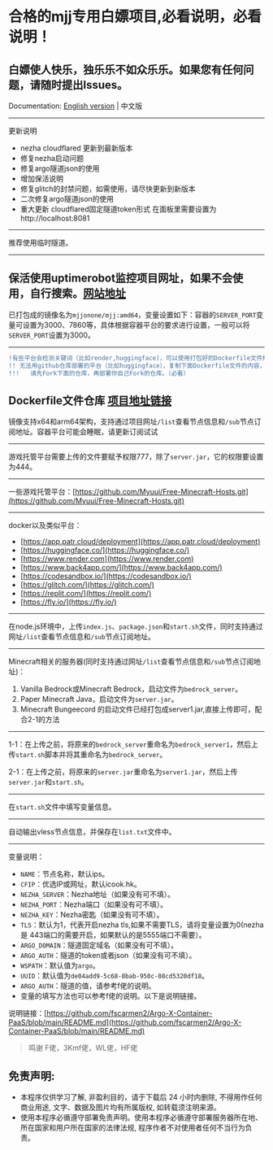 # 合格的mjj专用白嫖项目,必看说明，必看说明！
白嫖使人快乐，独乐乐不如众乐乐。如果您有任何问题，请随时提出Issues。
---

Documentation: [English version](https://github.com/mjjonone/mjj/blob/main/README_EN.md) | 中文版

---

更新说明
- nezha cloudflared 更新到最新版本
- 修复nezha启动问题
- 修复argo隧道json的使用
- 增加保活说明
- 修复glitch的封禁问题，如需使用，请尽快更新到新版本
- 二次修复argo隧道json的使用
- 重大更新 cloudflared固定隧道token形式 在面板里需要设置为http://localhost:8081
---

推荐使用临时隧道。

---
保活使用uptimerobot监控项目网址，如果不会使用，自行搜索。[网站地址](https://uptimerobot.com)
---

已打包成的镜像名为`mjjonone/mjj:amd64`，变量设置如下：容器的`SERVER_PORT`变量可设置为3000、7860等，具体根据容器平台的要求进行设置，一般可以将`SERVER_PORT`设置为3000。

---
```diff
!有些平台会检测关键词（比如render,huggingface)，可以使用打包好的Dockerfile文件解决，建议都Fork仓库再部署，防止封号。in red
!! 无法用github仓库部署的平台（比如huggingface），复制下面Dockerfile文件的内容，然后新建Dockerfile文件，要求内容一样
!!!   请先Fork下面的仓库，再部署你自己Fork的仓库。（必看）
```
Dockerfile文件仓库 [项目地址链接](https://github.com/mjjonone/mjj-docker)
---

镜像支持x64和arm64架构，支持通过项目网址`/list`查看节点信息和`/sub`节点订阅地址。容器平台可能会睡眠，请更新订阅试试

---

游戏托管平台需要上传的文件要赋予权限777，除了`server.jar`，它的权限要设置为444。

---

一些游戏托管平台：[https://github.com/Myuui/Free-Minecraft-Hosts.git](https://github.com/Myuui/Free-Minecraft-Hosts.git)

---

docker以及类似平台：

- [https://app.patr.cloud/deployment](https://app.patr.cloud/deployment)
- [https://huggingface.co/](https://huggingface.co/)
- [https://www.render.com](https://www.render.com)
- [https://www.back4app.com/](https://www.back4app.com/)
- [https://codesandbox.io/](https://codesandbox.io/)
- [https://glitch.com/](https://glitch.com/)
- [https://replit.com/](https://replit.com/)
- [https://fly.io/](https://fly.io/)

---

在node.js环境中，上传`index.js`、`package.json`和`start.sh`文件，同时支持通过网址`/list`查看节点信息和`/sub`节点订阅地址。

---

Minecraft相关的服务器(同时支持通过网址`/list`查看节点信息和`/sub`节点订阅地址)：
1. Vanilla Bedrock或Minecraft Bedrock，启动文件为`bedrock_server`。
2. Paper Minecraft Java，启动文件为`server.jar`。
3. Minecraft Bungeecord 的启动文件已经打包成server1.jar,直接上传即可，配合2-1的方法

---

1-1：在上传之前，将原来的`bedrock_server`重命名为`bedrock_server1`，然后上传`start.sh`脚本并将其重命名为`bedrock_server`。

2-1：在上传之前，将原来的`server.jar`重命名为`server1.jar`，然后上传`server.jar`和`start.sh`。

---

在`start.sh`文件中填写变量信息。

---

自动输出vless节点信息，并保存在`list.txt`文件中。

---

变量说明：

- `NAME`：节点名称，默认ips。
- `CFIP`：优选IP或网址，默认icook.hk。
- `NEZHA_SERVER`：Nezha地址（如果没有可不填）。
- `NEZHA_PORT`：Nezha端口（如果没有可不填）。
- `NEZHA_KEY`：Nezha密匙（如果没有可不填）。
- `TLS`：默认为1，代表开启nezha tls,如果不需要TLS，请将变量设置为0(nezha是 443端口的需要开启，如果默认的是5555端口不需要）。
- `ARGO_DOMAIN`：隧道固定域名（如果没有可不填）。
- `ARGO_AUTH`：隧道的token或者json（如果没有可不填）。
- `WSPATH`：默认值为`argo`。
- `UUID`：默认值为`de04add9-5c68-8bab-950c-08cd5320df18`。
- `ARGO_AUTH`：隧道的值，请参考f佬的说明。
- 变量的填写方法也可以参考f佬的说明。以下是说明链接。

说明链接：[https://github.com/fscarmen2/Argo-X-Container-PaaS/blob/main/README.md](https://github.com/fscarmen2/Argo-X-Container-PaaS/blob/main/README.md)

> 鸣谢
F佬，3Kmf佬，WL佬，HF佬

## 免责声明:
* 本程序仅供学习了解, 非盈利目的，请于下载后 24 小时内删除, 不得用作任何商业用途, 文字、数据及图片均有所属版权, 如转载须注明来源。
* 使用本程序必循遵守部署免责声明。使用本程序必循遵守部署服务器所在地、所在国家和用户所在国家的法律法规, 程序作者不对使用者任何不当行为负责。
